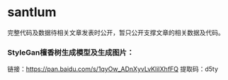 # santlum
完整代码及数据待相关文章发表时公开，暂只公开支撑文章的相关数据及代码。

### StyleGan檀香树生成模型及生成图片：
  链接：https://pan.baidu.com/s/1qyOw_ADnXyvLvKliIXhfFQ 
  提取码：d5ty 


